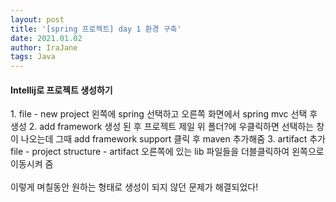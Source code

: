 ```yaml
---
layout: post
title: '[spring 프로젝트] day 1 환경 구축'
date: 2021.01.02
author: IraJane
tags: Java
---
```


<div>
  <h4>Intellij로 프로젝트 생성하기</h4>
  1. file - new project 
      왼쪽에 spring 선택하고 오른쪽 화면에서 spring mvc 선택 후 생성
  2. add framework
      생성 된 후 프로젝트 제일 위 폴더?에 우클릭하면 선택하는 창이 나오는데 그때 add framework support 클릭 후 maven 추가해줌
  3. artifact 추가
      file - project structure - artifact
      오른쪽에 있는 lib 파일들을 더블클릭하여 왼쪽으로 이동시켜 줌
  <br><br>
  이렇게 며칠동안 원하는 형태로 생성이 되지 않던 문제가 해결되었다! 

</div>



<br><br>

